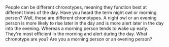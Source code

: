 People can be different chronotypes, meaning they function best at different
times of the day. Have you heard the term night owl or morning person? Well,
these are different chronotypes. A night owl or an evening person is more
likely to rise later in the day and is more alert later in the day into the
evening. Whereas a morning person tends to wake up early. They're most
efficient in the morning and alert during the day. What chronotype are you? Are
you a morning person or an evening person?
